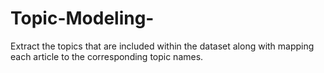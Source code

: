 # Topic-Modeling-
Extract the topics that are included within the dataset along with mapping each article to the corresponding topic names.
